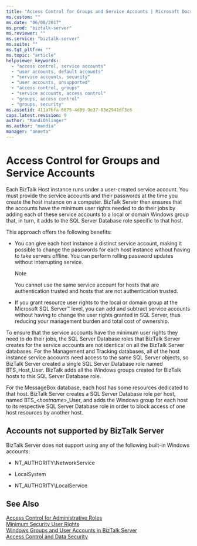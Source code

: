 ```yaml
---
title: "Access Control for Groups and Service Accounts | Microsoft Docs"
ms.custom: ""
ms.date: "06/08/2017"
ms.prod: "biztalk-server"
ms.reviewer: ""
ms.service: "biztalk-server"
ms.suite: ""
ms.tgt_pltfrm: ""
ms.topic: "article"
helpviewer_keywords: 
  - "access control, service accounts"
  - "user accounts, default accounts"
  - "service accounts, security"
  - "user accounts, unsupported"
  - "access control, groups"
  - "service accounts, access control"
  - "groups, access control"
  - "groups, security"
ms.assetid: 411a7bfa-6675-4d09-9e37-83e2941df3c6
caps.latest.revision: 9
author: "MandiOhlinger"
ms.author: "mandia"
manager: "anneta"
---
```

# Access Control for Groups and Service Accounts
Each BizTalk Host instance runs under a user-created service account. You must provide the service accounts and their passwords at the time you create the host instance on a computer. BizTalk Server then ensures that the accounts have the minimum user rights needed to do their jobs by adding each of these service accounts to a local or domain Windows group that, in turn, it adds to the SQL Server Database role specific to that host.  
  
 This approach offers the following benefits:  
  
-   You can give each host instance a distinct service account, making it possible to change the passwords for each host instance without having to take servers offline. You can perform rolling password updates without interrupting service.  
  
    > [!NOTE]
    >  You cannot use the same service account for hosts that are authentication trusted and hosts that are not authentication trusted.  
  
-   If you grant resource user rights to the local or domain group at the Microsoft SQL Server™ level, you can add and subtract service accounts without having to change the user rights granted in SQL Server, thus reducing your management burden and total cost of ownership.  
  
 To ensure that the service accounts have the minimum user rights they need to do their jobs, the SQL Server Database roles that BizTalk Server creates for the service accounts are not identical on all the BizTalk Server databases. For the Management and Tracking databases, all of the host instance service accounts need access to the same SQL Server objects, so BizTalk Server created a single SQL Server Database role named BTS_Host_User. BizTalk adds all the Windows groups created for BizTalk hosts to this SQL Server Database role.  
  
 For the MessageBox database, each host has some resources dedicated to that host. BizTalk Server creates a SQL Server Database role per host, named BTS_\<*hostname*>_User, and adds the Windows group for each host to its respective SQL Server Database role in order to block access of one host resources by another host.  
  
## Accounts not supported by BizTalk Server  
 BizTalk Server does not support using any of the following built-in Windows accounts:  
  
-   NT_AUTHORITY\NetworkService  
  
-   LocalSystem  
  
-   NT_AUTHORITY\LocalService  
  
## See Also  
 [Access Control for Administrative Roles](../core/access-control-for-administrative-roles.md)   
 [Minimum Security User Rights](../core/minimum-security-user-rights.md)   
 [Windows Groups and User Accounts in BizTalk Server](../core/windows-groups-and-user-accounts-in-biztalk-server.md)   
 [Access Control and Data Security](../core/access-control-and-data-security.md)